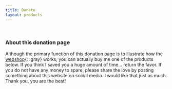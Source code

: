 ```yaml
---
title: Donate
layout: products
---
```


<br />

### About this donation page

Although the primary function of this donation page is to illustrate how the [webshop](/without-plugin/webshop){: .gray} works, you can actually buy me one of the products below. If you think I saved you a huge amount of time... return the favor. If you do not have any money to spare, please share the love by posting something about this website on social media. I would like that just as much. Thank you, you are the best!
